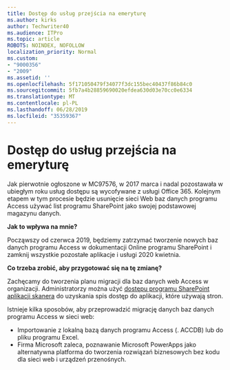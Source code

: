 ```yaml
---
title: Dostęp do usług przejścia na emeryturę
ms.author: kirks
author: Techwriter40
ms.audience: ITPro
ms.topic: article
ROBOTS: NOINDEX, NOFOLLOW
localization_priority: Normal
ms.custom:
- "9000356"
- "2009"
ms.assetid: ''
ms.openlocfilehash: 5f171050479f34077f3dc155bec40437f86b84c0
ms.sourcegitcommit: 5fb7a4b28859690020efdea630d03e70cc0e6334
ms.translationtype: MT
ms.contentlocale: pl-PL
ms.lasthandoff: 06/28/2019
ms.locfileid: "35359367"
---
```

# <a name="access-services-retirement"></a>Dostęp do usług przejścia na emeryturę

Jak pierwotnie ogłoszone w MC97576, w 2017 marca i nadal pozostawała w ubiegłym roku usług dostępu są wycofywane z usługi Office 365. Kolejnym etapem w tym procesie będzie usunięcie sieci Web baz danych programu Access używać list programu SharePoint jako swojej podstawowej magazynu danych.

**Jak to wpływa na mnie?**

Począwszy od czerwca 2019, będziemy zatrzymać tworzenie nowych baz danych programu Access w dokumentacji Online programu SharePoint i zamknij wszystkie pozostałe aplikacje i usługi 2020 kwietnia.

**Co trzeba zrobić, aby przygotować się na tę zmianę?**

Zachęcamy do tworzenia planu migracji dla baz danych web Access w organizacji. Administratorzy można użyć [dostępu programu SharePoint aplikacji skanera](https://github.com/SharePoint/PnP-Tools/tree/master/Solutions/SharePoint.AccessApp.Scanner) do uzyskania spis dostęp do aplikacji, które używają stron.

Istnieje kilka sposobów, aby przeprowadzić migrację danych baz danych programu Access w sieci web:

- Importowanie z lokalną bazą danych programu Access (. ACCDB) lub do pliku programu Excel.
- Firma Microsoft zaleca, poznawanie Microsoft PowerApps jako alternatywna platforma do tworzenia rozwiązań biznesowych bez kodu dla sieci web i urządzeń przenośnych.